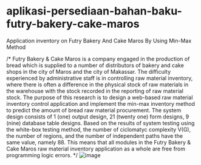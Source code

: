 # aplikasi-persediaan-bahan-baku-futry-bakery-cake-maros

Application inventory on Futry Bakery And Cake Maros By Using Min-Max Method

/*
Futry Bakery & Cake Maros is a company engaged in the production of bread which is supplied to a number of distributors of bakery and cake shops in the city of Maros and the city of Makassar. The difficulty experienced by administrative staff is in controlling raw material inventory, where there is often a difference in the physical stock of raw materials in the warehouse with the stock recorded in the reporting of raw material stock. The purpose of this research is to design a web-based raw material inventory control application and implement the min-max inventory method to predict the amount of bread raw material procurement. The system design consists of 1 (one) output design, 21 (twenty one) form designs, 9 (nine) database table designs. Based on the results of system testing using the white-box testing method, the number of ciclomatyc complexity V(G), the number of regions, and the number of independent paths have the same value, namely 88. This means that all modules in the Futry Bakery & Cake Maros raw material inventory application as a whole are free from programming logic errors.
*/
![image](https://user-images.githubusercontent.com/55465287/185976343-d36ff583-7d83-4572-a2fa-00c67eec4256.png)


